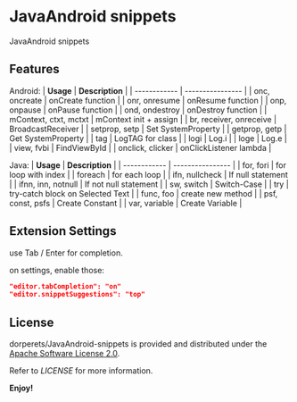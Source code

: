 # JavaAndroid snippets

JavaAndroid snippets

## Features


Android:
| **Usage** | **Description** |
| ------------ | ---------------- |
| onc, oncreate | onCreate function |
| onr, onresume | onResume function |
| onp, onpause | onPause function |
| ond, ondestroy | onDestroy function |
| mContext, ctxt, mctxt | mContext init + assign |
| br, receiver, onreceive | BroadcastReceiver |
| setprop, setp | Set SystemProperty |
| getprop, getp | Get SystemProperty |
| tag | LogTAG for class |
| logi | Log.i |
| loge | Log.e |
| view, fvbi | FindViewById |
| onclick, clicker | onClickListener lambda |

Java:
| **Usage** | **Description** |
| ------------ | ---------------- |
| for, fori | for loop with index |
| foreach | for each loop |
| ifn, nullcheck | If null statement |
| ifnn, inn, notnull | If not null statement |
| sw, switch | Switch-Case |
| try | try-catch block on Selected Text |
| func, foo | create new method |
| psf, const, psfs | Create Constant |
| var, variable | Create Variable |

## Extension Settings

use Tab / Enter for completion.

on settings, enable those:

```json
"editor.tabCompletion": "on"
"editor.snippetSuggestions": "top"
```

## License

dorperets/JavaAndroid-snippets is provided and distributed under the [Apache Software License 2.0](http://www.apache.org/licenses/LICENSE-2.0).

Refer to *LICENSE* for more information.

**Enjoy!**
